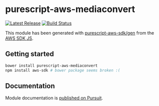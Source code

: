 # purescript-aws-mediaconvert

[![Latest Release](https://pursuit.purescript.org/packages/purescript-aws-mediaconvert/badge)](https://pursuit.purescript.org/packages/purescript-aws-mediaconvert)
[![Build Status](https://app.wercker.com/status/5909b9e96d1080804b17a28f72f87b6b/s/master)](https://app.wercker.com/project/byKey/5909b9e96d1080804b17a28f72f87b6b)

This module has been generated with [purescript-aws-sdk/gen](https://github.com/purescript-aws-sdk/gen) from the [AWS SDK JS](https://github.com/aws/aws-sdk-js).

## Getting started

```sh
bower install purescript-aws-mediaconvert
npm install aws-sdk # bower package seems broken :(
```

## Documentation

Module documentation is [published on Pursuit](http://pursuit.purescript.org/packages/purescript-aws-mediaconvert).
